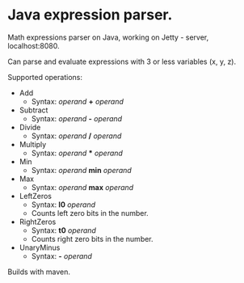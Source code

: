# Java expression parser.

Math expressions parser on Java, working on Jetty - server, localhost:8080.

Can parse and evaluate expressions with 3 or less variables (x, y, z).

Supported operations:
 * Add
   * Syntax: *operand* **+** *operand*
 * Subtract
   * Syntax: *operand* **-** *operand*
 * Divide
   * Syntax: *operand* **/** *operand*
 * Multiply
   * Syntax: *operand* **\*** *operand*
 * Min
   * Syntax: *operand* **min** *operand*
 * Max
   * Syntax: *operand* **max** *operand*
 * LeftZeros
   * Syntax: **l0** *operand*
   * Counts left zero bits in the number.
 * RightZeros
   * Syntax: **t0** *operand*
   * Counts right zero bits in the number.
 * UnaryMinus
   * Syntax: **-** *operand*

Builds with maven.
